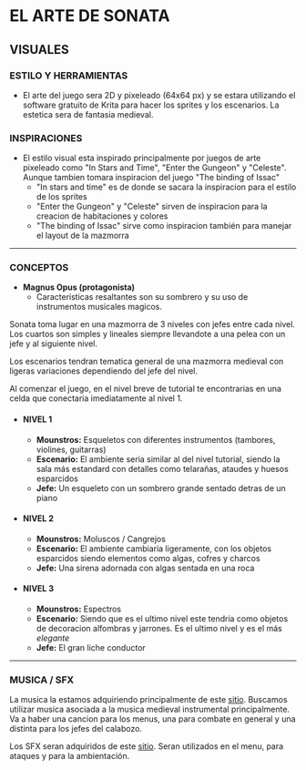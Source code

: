 # EL ARTE DE SONATA

## VISUALES

### ESTILO Y HERRAMIENTAS

- El arte del juego sera 2D y pixeleado (64x64 px) y se estara utilizando el software gratuito de Krita para hacer los sprites y los escenarios. La estetica sera de fantasia medieval.

### INSPIRACIONES

- El estilo visual esta inspirado principalmente por juegos de arte pixeleado como "In Stars and Time", "Enter the Gungeon" y "Celeste". Aunque tambien tomara inspiracion del juego "The binding of Issac"
  - "In stars and time" es de donde se sacara la inspiracion para el estilo de los sprites
  - "Enter the Gungeon" y "Celeste" sirven de inspiracion para la creacion de habitaciones y colores
  - "The binding of Issac" sirve como inspiracion también para manejar el layout de la mazmorra

---

### CONCEPTOS

- **Magnus Opus (protagonista)**
  - Caracteristicas resaltantes son su sombrero y su uso de instrumentos musicales magicos.

Sonata toma lugar en una mazmorra de 3 niveles con jefes entre cada nivel. Los cuartos son simples y lineales siempre llevandote a una pelea con un jefe y al siguiente nivel.

Los escenarios tendran tematica general de una mazmorra medieval con ligeras variaciones dependiendo del jefe del nivel.

Al comenzar el juego, en el nivel breve de tutorial te encontrarias en una celda que conectaria imediatamente al nivel 1.

- #### NIVEL 1

  - **Mounstros:** Esqueletos con diferentes instrumentos (tambores, violines, guitarras)
  - **Escenario:** El ambiente seria similar al del nivel tutorial, siendo la sala más estandard con detalles como telarañas, ataudes y huesos esparcidos
  - **Jefe:** Un esqueleto con un sombrero grande sentado detras de un piano

- #### NIVEL 2

  - **Mounstros:** Moluscos / Cangrejos
  - **Escenario:** El ambiente cambiaria ligeramente, con los objetos esparcidos siendo elementos como algas, cofres y charcos
  - **Jefe:** Una sirena adornada con algas sentada en una roca

- #### NIVEL 3
  - **Mounstros:** Espectros
  - **Escenario:** Siendo que es el ultimo nivel este tendria como objetos de decoracion alfombras y jarrones. Es el ultimo nivel y es el más _elegante_
  - **Jefe:** El gran liche conductor

---

### MUSICA / SFX

La musica la estamos adquiriendo principalmente de este [sitio](https://pixabay.com/music/). Buscamos utilizar musica asociada a la musica medieval instrumental principalmente. Va a haber una cancion para los menus, una para combate en general y una distinta para los jefes del calabozo.

Los SFX seran adquiridos de este [sitio](https://pixabay.com/sound-effects/). Seran utilizados en el menu, para ataques y para la ambientación.
